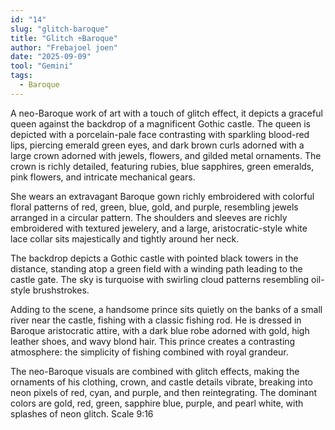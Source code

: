 ```yaml
---
id: "14"
slug: "glitch-baroque"
title: "Glitch ÷Baroque"
author: "Frebajoel joen"
date: "2025-09-09"
tool: "Gemini"
tags:
  - Baroque
---
```

A neo-Baroque work of art with a touch of glitch effect, it depicts a graceful queen against the backdrop of a magnificent Gothic castle. The queen is depicted with a porcelain-pale face contrasting with sparkling blood-red lips, piercing emerald green eyes, and dark brown curls adorned with a large crown adorned with jewels, flowers, and gilded metal ornaments. The crown is richly detailed, featuring rubies, blue sapphires, green emeralds, pink flowers, and intricate mechanical gears.

She wears an extravagant Baroque gown richly embroidered with colorful floral patterns of red, green, blue, gold, and purple, resembling jewels arranged in a circular pattern. The shoulders and sleeves are richly embroidered with textured jewelery, and a large, aristocratic-style white lace collar sits majestically and tightly around her neck.

The backdrop depicts a Gothic castle with pointed black towers in the distance, standing atop a green field with a winding path leading to the castle gate. The sky is turquoise with swirling cloud patterns resembling oil-style brushstrokes.

Adding to the scene, a handsome prince sits quietly on the banks of a small river near the castle, fishing with a classic fishing rod. He is dressed in Baroque aristocratic attire, with a dark blue robe adorned with gold, high leather shoes, and wavy blond hair. This prince creates a contrasting atmosphere: the simplicity of fishing combined with royal grandeur.

The neo-Baroque visuals are combined with glitch effects, making the ornaments of his clothing, crown, and castle details vibrate, breaking into neon pixels of red, cyan, and purple, and then reintegrating. The dominant colors are gold, red, green, sapphire blue, purple, and pearl white, with splashes of neon glitch.
Scale 9:16
